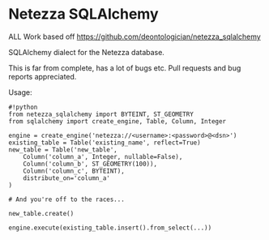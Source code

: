 Netezza SQLAlchemy
==================

ALL Work based off https://github.com/deontologician/netezza_sqlalchemy

SQLAlchemy dialect for the Netezza database.

This is far from complete, has a lot of bugs etc. Pull requests and bug reports appreciated.

Usage:

```
#!python
from netezza_sqlalchemy import BYTEINT, ST_GEOMETRY
from sqlalchemy import create_engine, Table, Column, Integer

engine = create_engine('netezza://<username>:<password>@<dsn>')
existing_table = Table('existing_name', reflect=True)
new_table = Table('new_table',
    Column('column_a', Integer, nullable=False),
    Column('column_b', ST_GEOMETRY(100)),
    Column('column_c', BYTEINT),
    distribute_on='column_a'
)

# And you're off to the races...

new_table.create()

engine.execute(existing_table.insert().from_select(...))

```
